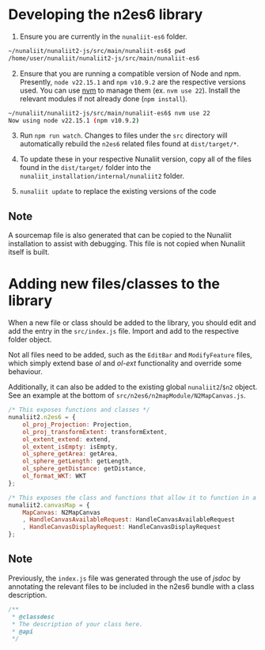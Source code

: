 # Developing the n2es6 library

1. Ensure you are currently in the `nunaliit-es6` folder.
```sh
~/nunaliit/nunaliit2-js/src/main/nunaliit-es6$ pwd
/home/user/nunaliit/nunaliit2-js/src/main/nunaliit-es6
```

2. Ensure that you are running a compatible version of Node and npm.  
Presently, `node v22.15.1` and `npm v10.9.2` are the respective versions used. You can use [nvm](https://github.com/nvm-sh/nvm) to manage them (ex. `nvm use 22`). Install the relevant modules if not already done (`npm install`).
```sh
~/nunaliit/nunaliit2-js/src/main/nunaliit-es6$ nvm use 22
Now using node v22.15.1 (npm v10.9.2)
```

3. Run `npm run watch`.  Changes to files under the `src` directory will automatically rebuild the `n2es6` related files found at `dist/target/*`.

4. To update these in your respective Nunaliit version, copy all of the files found in the `dist/target/` folder into the `nunaliit_installation/internal/nunaliit2` folder.

5. `nunaliit update` to replace the existing versions of the code 

## Note
A sourcemap file is also generated that can be copied to the Nunaliit installation to assist with debugging. This file is not copied when Nunaliit itself is built.

# Adding new files/classes to the library
When a new file or class should be added to the library, you should edit and add the entry in the `src/index.js` file. Import and add to the respective folder object.  

Not all files need to be added, such as the `EditBar` and `ModifyFeature` files, which simply extend base _ol_ and _ol-ext_ functionality and override some behaviour.

Additionally, it can also be added to the existing global `nunaliit2`/`$n2` object.  
See an example at the bottom of `src/n2es6/n2mapModule/N2MapCanvas.js`. 

```js
/* This exposes functions and classes */
nunaliit2.n2es6 = {
	ol_proj_Projection: Projection,
	ol_proj_transformExtent: transformExtent,
	ol_extent_extend: extend,
	ol_extent_isEmpty: isEmpty,
	ol_sphere_getArea: getArea,
	ol_sphere_getLength: getLength,
	ol_sphere_getDistance: getDistance,
	ol_format_WKT: WKT
};

/* This exposes the class and functions that allow it to function in a default Nunaliit setting */
nunaliit2.canvasMap = {
	MapCanvas: N2MapCanvas
	, HandleCanvasAvailableRequest: HandleCanvasAvailableRequest
	, HandleCanvasDisplayRequest: HandleCanvasDisplayRequest
};
```
## Note
Previously, the `index.js` file was generated through the use of _jsdoc_ by annotating the relevant files to be included in the n2es6 bundle with a class description.

```js
/**
 * @classdesc
 * The description of your class here.
 * @api
 */
```

